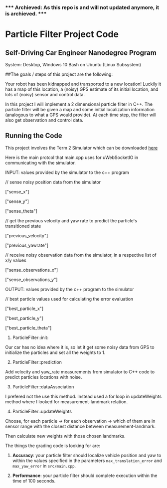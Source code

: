 ### *** Archieved: As this repo is and will not updated anymore, it is archieved. ***

# Particle Filter Project Code

## Self-Driving Car Engineer Nanodegree Program

System: Desktop, Windows 10 Bash on Ubuntu (Linux Subsystem)

##The goals / steps of this project are the following:

Your robot has been kidnapped and transported to a new location! Luckily it has a map of this location, a (noisy) GPS estimate of its initial location, and lots of (noisy) sensor and control data.

In this project I will implement a 2 dimensional particle filter in C++. The particle filter will be given a map and some initial localization information (analogous to what a GPS would provide). At each time step, the filter will also get observation and control data. 

## Running the Code
This project involves the Term 2 Simulator which can be downloaded [here](https://github.com/udacity/self-driving-car-sim/releases)

Here is the main protcol that main.cpp uses for uWebSocketIO in communicating with the simulator.

INPUT: values provided by the simulator to the c++ program

// sense noisy position data from the simulator

["sense_x"] 

["sense_y"] 

["sense_theta"] 

// get the previous velocity and yaw rate to predict the particle's transitioned state

["previous_velocity"]

["previous_yawrate"]

// receive noisy observation data from the simulator, in a respective list of x/y values

["sense_observations_x"] 

["sense_observations_y"] 


OUTPUT: values provided by the c++ program to the simulator

// best particle values used for calculating the error evaluation

["best_particle_x"]

["best_particle_y"]

["best_particle_theta"] 

1. ParticleFilter::init:

Our car has no idea where it is, so let it get some noisy data from GPS to initialize the particles and set all the weights to 1.

2. ParticleFilter::prediction

Add velocity and yaw_rate measurements from simulator to C++ code to predict particles locations with noise.

3. ParticleFilter::dataAssociation

I prefered not the use this method. Instead used a for loop in updateWeights method where I looked for measurement-landmark relation.

4. ParticleFilter::updateWeights

Choose, for each particle -> 
			for each observation -> 
						which of them are in sensor range 
								with the closest distance between measurement-landmark.

Then calculate new weights with those chosen landmarks.


The things the grading code is looking for are:

1. **Accuracy**: your particle filter should localize vehicle position and yaw to within the values specified in the parameters `max_translation_error` and `max_yaw_error` in `src/main.cpp`.

2. **Performance**: your particle filter should complete execution within the time of 100 seconds.
